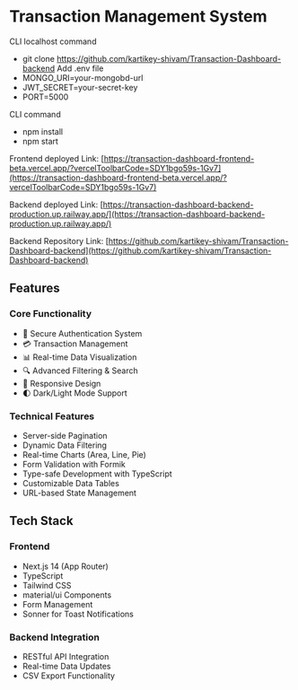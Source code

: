# Transaction Management System


CLI localhost command

- git clone https://github.com/kartikey-shivam/Transaction-Dashboard-backend
Add .env file
- MONGO_URI=your-mongobd-url
- JWT_SECRET=your-secret-key
- PORT=5000

CLI command
- npm install
- npm start



Frontend deployed Link: [https://transaction-dashboard-frontend-beta.vercel.app/?vercelToolbarCode=SDY1bgo59s-1Gv7](https://transaction-dashboard-frontend-beta.vercel.app/?vercelToolbarCode=SDY1bgo59s-1Gv7)

Backend deployed Link: [https://transaction-dashboard-backend-production.up.railway.app/](https://transaction-dashboard-backend-production.up.railway.app/)



Backend Repository Link: [https://github.com/kartikey-shivam/Transaction-Dashboard-backend](https://github.com/kartikey-shivam/Transaction-Dashboard-backend)

## Features

### Core Functionality

- 🔐 Secure Authentication System
- 💳 Transaction Management
- 📊 Real-time Data Visualization
- 🔍 Advanced Filtering & Search
- 📱 Responsive Design
- 🌓 Dark/Light Mode Support

### Technical Features

- Server-side Pagination
- Dynamic Data Filtering
- Real-time Charts (Area, Line, Pie)
- Form Validation with Formik
- Type-safe Development with TypeScript
- Customizable Data Tables
- URL-based State Management

## Tech Stack

### Frontend

- Next.js 14 (App Router)
- TypeScript
- Tailwind CSS
- material/ui Components
- Form Management
- Sonner for Toast Notifications

### Backend Integration

- RESTful API Integration
- Real-time Data Updates
- CSV Export Functionality

